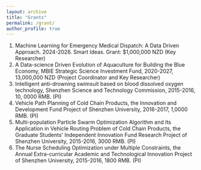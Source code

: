 ```yaml
---
layout: archive
title: "Grants"
permalink: /grant/
author_profile: true
---
```

<ol>
<li> Machine Learning for Emergency Medical Dispatch: A Data Driven Approach. 2024-2026. Smart Ideas. Grant: $1,000,000 NZD (Key Researcher)</li>
<li> A Data-science Driven Evolution of Aquaculture for Building the Blue Economy, MBIE Strategic Science Investment Fund, 2020-2027, 13,000,000 NZD (Project Coordinator and Key Researcher)</li>
<li> Intelligent anti-drowning swimsuit based on blood dissolved oxygen technology, Shenzhen Science and Technology Commission, 2015-2016, 10, 0000 RMB. (PI)</li>
<li> Vehicle Path Planning of Cold Chain Products, the Innovation and Development Fund Project of Shenzhen University, 2016-2017, 1,0000 RMB. (PI)</li>  
<li> Multi-population Particle Swarm Optimization Algorithm and Its Application in Vehicle Routing Problem of Cold Chain Products, the Graduate Students' Independent Innovation Fund Research Project of Shenzhen University, 2015-2016, 3000 RMB. (PI)</li>   
<li> The Nurse Scheduling Optimization under Multiple Constraints, the Annual Extra-curricular Academic and Technological Innovation Project of Shenzhen University, 2015-2016, 1800 RMB. (PI)</li>
</ol>


